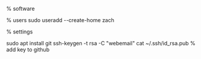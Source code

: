 % software

% users
sudo useradd --create-home zach

% settings

sudo apt install git
ssh-keygen -t rsa -C "webemail"
cat ~/.ssh/id_rsa.pub
% add key to github


